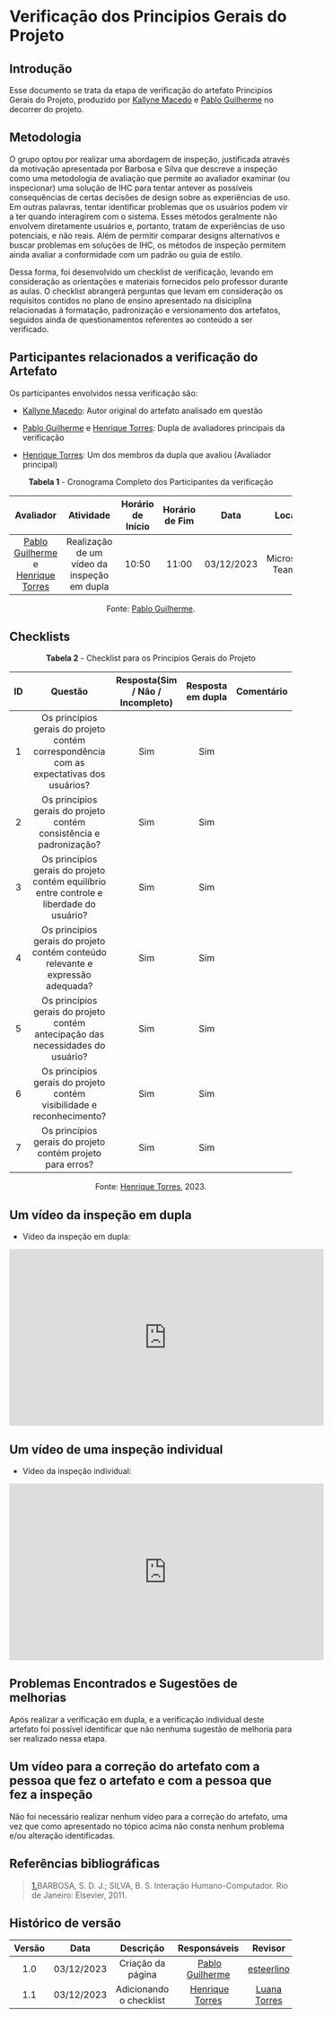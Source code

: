 # **Verificação dos Principios Gerais do Projeto**

## Introdução

Esse documento se trata da etapa de verificação do artefato Principios Gerais do Projeto, produzido por [Kallyne Macedo](https://github.com/kalipassos) e [Pablo Guilherme](https://github.com/PabloGJBS) no decorrer do projeto.

## Metodologia

O grupo optou por realizar uma abordagem de inspeção, justificada através da motivação apresentada por Barbosa e Silva que descreve a inspeção como uma metodologia de avaliação que permite ao avaliador examinar (ou inspecionar) uma solução de IHC para tentar antever as possíveis consequências de certas decisões de design sobre as experiências de uso. Em outras palavras, tentar identificar problemas que os usuários podem vir a ter quando interagirem com o sistema. Esses métodos geralmente não envolvem diretamente usuários e, portanto, tratam de experiências de uso potenciais, e não reais. Além de permitir comparar designs alternativos e buscar problemas em soluções de IHC, os métodos de inspeção permitem ainda avaliar a conformidade com um padrão ou guia de estilo.

Dessa forma, foi desenvolvido um checklist de verificação, levando em consideração as orientações e materiais fornecidos pelo professor durante as aulas. O checklist abrangerá perguntas que levam em consideração os requisitos contidos no plano de ensino apresentado na disiciplina relacionadas à formatação, padronização e versionamento dos artefatos, seguidos ainda de questionamentos referentes ao conteúdo a ser verificado.

## Participantes relacionados a verificação do Artefato

Os participantes envolvidos nessa verificação são:

- [Kallyne Macedo](https://github.com/kalipassos): Autor original do artefato analisado em questão

- [Pablo Guilherme](https://github.com/PabloGJBS) e [Henrique Torres](https://github.com/henriqtorresl): Dupla de avaliadores principais da verificação

- [Henrique Torres](https://github.com/henriqtorresl): Um dos membros da dupla que avaliou (Avaliador principal)

<center>

**Tabela 1** - Cronograma Completo dos Participantes da verificação

|                            Avaliador                            |                  Atividade                  | Horário de Início | Horário de Fim |    Data    |      Local      |
| :-------------------------------------------------------------: | :-----------------------------------------: | :---------------: | :------------: | :--------: | :-------------: |
| [Pablo Guilherme](https://github.com/PabloGJBS) e [Henrique Torres](https://github.com/henriqtorresl) | Realização de um vídeo da inspeção em dupla |       10:50       |     11:00      | 03/12/2023 | Microsoft Teams |

Fonte: [Pablo Guilherme](https://github.com/PabloGJBS).

</center>

## Checklists

<center>

**Tabela 2** - Checklist para os Principios Gerais do Projeto

| ID | Questão                                                                                                                                                                            |  Resposta(Sim / Não / Incompleto) |  Resposta em dupla   |Comentário|
| :-: | :---: | :--: | :--: |---|
| 1 |  Os princípios gerais do projeto contém correspondência com as expectativas dos usuários? |Sim|Sim||
| 2 |Os princípios gerais do projeto contém consistência e padronização?|Sim|Sim|
| 3 |  Os princípios gerais do projeto contém equilíbrio entre controle e liberdade do usuário?|Sim|Sim||
| 4 | Os princípios gerais do projeto contém conteúdo relevante e expressão adequada?|Sim|Sim||
| 5 | Os princípios gerais do projeto contém antecipação das necessidades do usuário?|Sim|Sim||
| 6 | Os princípios gerais do projeto contém visibilidade e reconhecimento?|Sim|Sim||
| 7 | Os princípios gerais do projeto contém projeto para erros? |Sim|Sim||


Fonte: [Henrique Torres](https://github.com/henriqtorresl), 2023.

</center>

## Um vídeo da inspeção em dupla

- Vídeo da inspeção em dupla:

<center>

<iframe width="560" height="315" src="https://www.youtube.com/embed/lnL4oirv9qU?si=lUlcjDrTG5I6ya70" title="YouTube video player" frameborder="0" allow="accelerometer; autoplay; clipboard-write; encrypted-media; gyroscope; picture-in-picture; web-share" allowfullscreen></iframe>

</center>

## Um vídeo de uma inspeção individual

- Vídeo da inspeção individual:

<center>

<iframe width="560" height="315" src="https://www.youtube.com/embed/h5DFQnNZURY?si=ymDVfjJiX_gKZsCb" title="YouTube video player" frameborder="0" allow="accelerometer; autoplay; clipboard-write; encrypted-media; gyroscope; picture-in-picture; web-share" allowfullscreen></iframe>

</center>

## Problemas Encontrados e Sugestões de melhorias

Após realizar a verificação em dupla, e a verificação individual deste artefato foi possível identificar que não nenhuma sugestão de melhoria para ser realizado nessa etapa.

## Um vídeo para a correção do artefato com a pessoa que fez o artefato e com a pessoa que fez a inspeção

Não foi necessário realizar nenhum vídeo para a correção do artefato, uma vez que como apresentado no tópico acima não consta nenhum problema e/ou alteração identificadas.

## Referências bibliográficas

> <a id="REF1" href="#anchor_1">1.</a>BARBOSA, S. D. J.; SILVA, B. S. Interação Humano-Computador. Rio de Janeiro: Elsevier, 2011.<br>

## Histórico de versão

| Versão |    Data    |                 Descrição                  |                   Responsáveis                    |                   Revisor                   |
| :----: | :--------: | :----------------------------------------: | :-----------------------------------------------: | :-----------------------------------------: |
|  1.0   | 03/12/2023 | Criação da página |  [Pablo Guilherme](https://github.com/PabloJBS) | [esteerlino](https://github.com/esteerlino) |
|  1.1   | 03/12/2023 | Adicionando o checklist |  [Henrique Torres](https://github.com/henriqtorresl) |[Luana Torres](https://github.com/luanatorress)  |